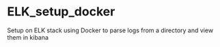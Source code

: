 # ELK_setup_docker
Setup on ELK stack using Docker to parse logs from a directory and view them in kibana
